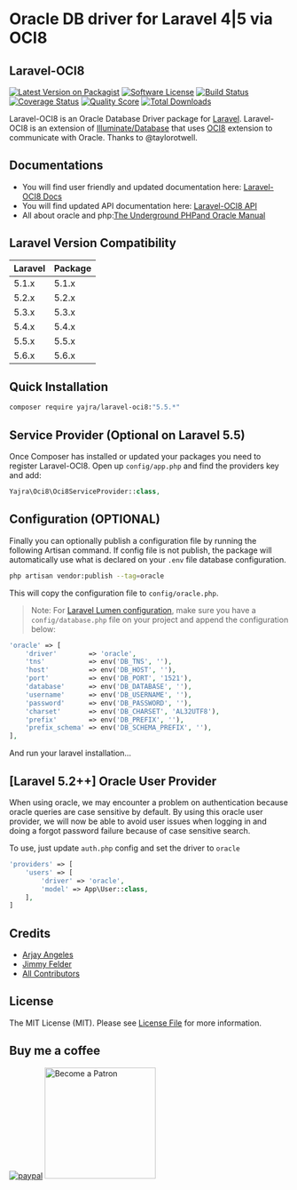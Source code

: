 # Oracle DB driver for Laravel 4|5 via OCI8

## Laravel-OCI8

[![Latest Version on Packagist][ico-version]][link-packagist]
[![Software License][ico-license]](LICENSE.md)
[![Build Status][ico-travis]][link-travis]
[![Coverage Status][ico-scrutinizer]][link-scrutinizer]
[![Quality Score][ico-code-quality]][link-code-quality]
[![Total Downloads][ico-downloads]][link-downloads]

Laravel-OCI8 is an Oracle Database Driver package for [Laravel](http://laravel.com/). Laravel-OCI8 is an extension of [Illuminate/Database](https://github.com/illuminate/database) that uses [OCI8](http://php.net/oci8) extension to communicate with Oracle. Thanks to @taylorotwell.

## Documentations

- You will find user friendly and updated documentation here: [Laravel-OCI8 Docs](https://yajrabox.com/docs/laravel-oci8)
- You will find updated API documentation here: [Laravel-OCI8 API](http://yajra.github.io/laravel-oci8/api/)
- All about oracle and php:[The Underground PHPand Oracle Manual](http://www.oracle.com/technetwork/database/database-technologies/php/201212-ug-php-oracle-1884760.pdf)

## Laravel Version Compatibility

 Laravel  | Package
:---------|:----------
 5.1.x    | 5.1.x
 5.2.x    | 5.2.x
 5.3.x    | 5.3.x
 5.4.x    | 5.4.x
 5.5.x    | 5.5.x
 5.6.x    | 5.6.x

## Quick Installation

```bash
composer require yajra/laravel-oci8:"5.5.*"
```

## Service Provider (Optional on Laravel 5.5)

Once Composer has installed or updated your packages you need to register Laravel-OCI8. Open up `config/app.php` and find the providers key and add:

```php
Yajra\Oci8\Oci8ServiceProvider::class,
```

## Configuration (OPTIONAL)

Finally you can optionally publish a configuration file by running the following Artisan command.
If config file is not publish, the package will automatically use what is declared on your `.env` file database configuration.

```bash
php artisan vendor:publish --tag=oracle
```

This will copy the configuration file to `config/oracle.php`.

> Note: For [Laravel Lumen configuration](http://lumen.laravel.com/docs/configuration#configuration-files), make sure you have a `config/database.php` file on your project and append the configuration below:

```php
'oracle' => [
    'driver'        => 'oracle',
    'tns'           => env('DB_TNS', ''),
    'host'          => env('DB_HOST', ''),
    'port'          => env('DB_PORT', '1521'),
    'database'      => env('DB_DATABASE', ''),
    'username'      => env('DB_USERNAME', ''),
    'password'      => env('DB_PASSWORD', ''),
    'charset'       => env('DB_CHARSET', 'AL32UTF8'),
    'prefix'        => env('DB_PREFIX', ''),
    'prefix_schema' => env('DB_SCHEMA_PREFIX', ''),
],
```

And run your laravel installation...

## [Laravel 5.2++] Oracle User Provider

When using oracle, we may encounter a problem on authentication because oracle queries are case sensitive by default.
By using this oracle user provider, we will now be able to avoid user issues when logging in and doing a forgot password failure because of case sensitive search.

To use, just update `auth.php` config and set the driver to `oracle`

```php
'providers' => [
    'users' => [
        'driver' => 'oracle',
        'model' => App\User::class,
    ],
]
```

## Credits

- [Arjay Angeles][link-author]
- [Jimmy Felder](https://github.com/jfelder/Laravel-OracleDB)
- [All Contributors][link-contributors]

## License

The MIT License (MIT). Please see [License File](LICENSE.md) for more information.

## Buy me a coffee

[![paypal](https://www.paypalobjects.com/en_US/i/btn/btn_donateCC_LG.gif)](https://www.paypal.me/yajra)
<a href='https://www.patreon.com/bePatron?u=4521203'><img alt='Become a Patron' src='https://s3.amazonaws.com/patreon_public_assets/toolbox/patreon.png' border='0' width='200px' ></a>

[ico-version]: https://img.shields.io/packagist/v/yajra/laravel-oci8.svg?style=flat-square
[ico-license]: https://img.shields.io/badge/license-MIT-brightgreen.svg?style=flat-square
[ico-travis]: https://img.shields.io/travis/yajra/laravel-oci8/master.svg?style=flat-square
[ico-scrutinizer]: https://img.shields.io/scrutinizer/coverage/g/yajra/laravel-oci8.svg?style=flat-square
[ico-code-quality]: https://img.shields.io/scrutinizer/g/yajra/laravel-oci8.svg?style=flat-square
[ico-downloads]: https://img.shields.io/packagist/dt/yajra/laravel-oci8.svg?style=flat-square

[link-packagist]: https://packagist.org/packages/yajra/laravel-oci8
[link-travis]: https://travis-ci.org/yajra/laravel-oci8
[link-scrutinizer]: https://scrutinizer-ci.com/g/yajra/laravel-oci8/code-structure
[link-code-quality]: https://scrutinizer-ci.com/g/yajra/laravel-oci8
[link-downloads]: https://packagist.org/packages/yajra/laravel-oci8
[link-author]: https://github.com/yajra
[link-contributors]: ../../contributors

